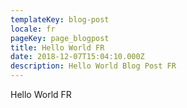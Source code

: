 ```yaml
---
templateKey: blog-post
locale: fr
pageKey: page_blogpost
title: Hello World FR
date: 2018-12-07T15:04:10.000Z
description: Hello World Blog Post FR
---
```


Hello World FR
